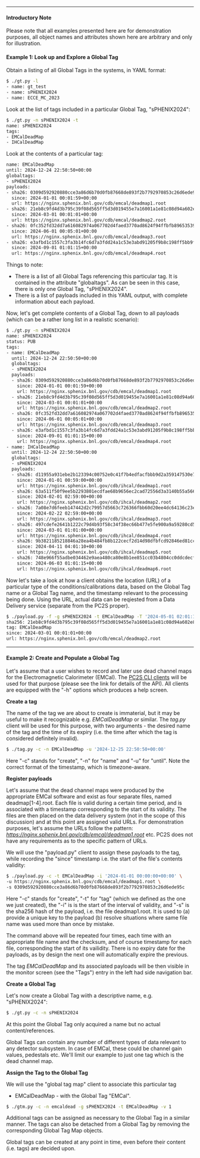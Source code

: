 <hr>

#### Introductory Note
Please note that all examples presented here are for demonstration
purposes, all object names and attributes shown here are arbitrary
and only for illustration.

#### Example 1: Look up and Explore a Global Tag
Obtain a listing of all Global Tags in the systems, in YAML format:
```bash
$ ./gt.py -l
- name: gt_test
- name: sPHENIX2024
- name: ECCE_MC_2023
```
Look at the list of tags included in a particular Global Tag, "sPHENIX2024":
```bash
$ ./gt.py -n sPHENIX2024 -t
name: sPHENIX2024
tags:
- EMCalDeadMap
- IHCalDeadMap
```
Look at the contents of a particular tag:
```bash
name: EMCalDeadMap
until: 2024-12-24 22:50:50+00:00
globaltags:
- sPHENIX2024
payloads:
- sha26: 0309d592920880cce3a86d6b70d0fb87668de893f2b7792970853c26d6ede95c
  since: 2024-01-01 00:01:59+00:00
  url: https://nginx.sphenix.bnl.gov/cdb/emcal/deadmap1.root
- sha26: 21eb8c9fd4d3b795c39f08d565ff5d3d019455e7a16001a1e81c08d94a602e8b
  since: 2024-03-01 00:01:01+00:00
  url: https://nginx.sphenix.bnl.gov/cdb/emcal/deadmap2.root
- sha26: 0fc352fd32dd7a616082974a067702d4faed3770ad8624f94ffbfb89653539d2
  since: 2024-06-01 00:05:01+00:00
  url: https://nginx.sphenix.bnl.gov/cdb/emcal/deadmap3.root
- sha26: e3afbd1c1557c3fa3b14fc6d7a3fdd24a1c53e3abd91205f9b8c198ff5bb9f5d
  since: 2024-09-01 01:01:15+00:00
  url: https://nginx.sphenix.bnl.gov/cdb/emcal/deadmap4.root
```
Things to note:

* There is a list of all Global Tags referencing this particular tag. It is contained
in the attribute "globaltags". As can be seen in this case,
there is only one Global Tag, "sPHENIX2024".
* There is a list of payloads included in this YAML output, with complete information
about each payload.

Now, let's get complete contents of a Global Tag, down to all payloads (which can be
a rather long list in a realistic scenario):
```bash
$ ./gt.py -n sPHENIX2024
name: sPHENIX2024
status: PUB
tags:
- name: EMCalDeadMap
  until: 2024-12-24 22:50:50+00:00
  globaltags:
  - sPHENIX2024
  payloads:
  - sha26: 0309d592920880cce3a86d6b70d0fb87668de893f2b7792970853c26d6ede95c
    since: 2024-01-01 00:01:59+00:00
    url: https://nginx.sphenix.bnl.gov/cdb/emcal/deadmap1.root
  - sha26: 21eb8c9fd4d3b795c39f08d565ff5d3d019455e7a16001a1e81c08d94a602e8b
    since: 2024-03-01 00:01:01+00:00
    url: https://nginx.sphenix.bnl.gov/cdb/emcal/deadmap2.root
  - sha26: 0fc352fd32dd7a616082974a067702d4faed3770ad8624f94ffbfb89653539d2
    since: 2024-06-01 00:05:01+00:00
    url: https://nginx.sphenix.bnl.gov/cdb/emcal/deadmap3.root
  - sha26: e3afbd1c1557c3fa3b14fc6d7a3fdd24a1c53e3abd91205f9b8c198ff5bb9f5d
    since: 2024-09-01 01:01:15+00:00
    url: https://nginx.sphenix.bnl.gov/cdb/emcal/deadmap4.root
- name: IHCalDeadMap
  until: 2024-12-24 22:50:50+00:00
  globaltags:
  - sPHENIX2024
  payloads:
  - sha26: d11955a931ebe2b123394c00752e0c41f7b4edfacfbbb9d2a359147530e7e38a
    since: 2024-01-01 00:59:00+00:00
    url: https://nginx.sphenix.bnl.gov/cdb/ihcal/deadmap1.root
  - sha26: 63a511f50f9ee5b2293801ecdfae68b9656ec2cad72556d3a3140b55a566586a
    since: 2024-02-01 02:59:00+00:00
    url: https://nginx.sphenix.bnl.gov/cdb/ihcal/deadmap2.root
  - sha26: 7a08e7d6feeb147442d2c79957d5663c726366fbb60d20ee4dc64136c23ef090
    since: 2024-02-22 02:59:00+00:00
    url: https://nginx.sphenix.bnl.gov/cdb/ihcal/deadmap3.root
  - sha26: 497cdefe2641b1222c79d4b93f58c34f38ec66b477e5fe900a9a59280cd566b7
    since: 2024-03-01 01:01:00+00:00
    url: https://nginx.sphenix.bnl.gov/cdb/ihcal/deadmap4.root
  - sha26: 9b3821185218846a28ea4b484fb8b122cecf2d14d98dfbfcd92846ed81cc0959
    since: 2024-04-11 04:01:10+00:00
    url: https://nginx.sphenix.bnl.gov/cdb/ihcal/deadmap5.root
  - sha26: 748e966f55adbe034462e9aea480ca80e8b1ee851cc03b4804cc0ddcdecf36f3
    since: 2024-06-03 01:01:15+00:00
    url: https://nginx.sphenix.bnl.gov/cdb/ihcal/deadmap6.root
```

Now let's take a look at how a client obtains the location (URL)
of a particular type of the conditions/calibrations data, based on the Global Tag name
or a Global Tag name, and the timestamp relevant to the processing being done. Using the URL,
actual data can be reqiested from a Data Delivery service (separate from the PC2S proper).

```bash
$ ./payload.py -f -g sPHENIX2024 -t EMCalDeadMap -T '2024-05-01 02:01:14+00:00'
sha256: 21eb8c9fd4d3b795c39f08d565ff5d3d019455e7a16001a1e81c08d94a602e8b
tag: EMCalDeadMap
since: 2024-03-01 00:01:01+00:00
url: https://nginx.sphenix.bnl.gov/cdb/emcal/deadmap2.root
```

<hr>

#### Example 2: Create and Populate a Global Tag

Let's assume that a user wishes to record and later use dead channel maps
for the Electromagnetic Calorimeter (EMCal). The [PC2S CLI clients](/clients)
will be used for that purpose (please see the link for details of the API).
All clients are equipped with the "-h" options which produces a help screen.

**Create a tag**

The name of the tag we are about to create is immaterial, but it may be useful
to make it recognizable e.g. *EMCalDeadMap* or similar. The *tag.py* client
will be used for this purpose, with two arguments - the desired name
of the tag and the time of its expiry (i.e. the time after which the tag
is considered definitely invalid).
```bash
$ ./tag.py -c -n EMCalDeadMap -u '2024-12-25 22:50:50+00:00'
```
Here "-c" stands for "create", "-n" for "name" and "-u" for "until".
Note the correct format of the timestamp, which is timezone-aware.

**Register payloads**

Let's assume that the dead channel maps were produced by the appropriate
EMCal software and exist as four separate files, named deadmap[1-4].root.
Each file is valid during a certain time period, and is associated
with a timestamp corresponding to the start of its validity.
The files are then placed on the data delivery system (not in the scope
of this discussion) and at this point are assigned valid URLs. For demonstration
purposes, let's assume the URLs follow the pattern:
*https://nginx.sphenix.bnl.gov/cdb/emcal/deadmap1.root* etc.
PC2S does not have any requirements as to the specific pattern of URLs.

We will use the "payload.py" client to assign these payloads to the tag,
while recording the "since" timestamp i.e. the start of the file's contents
validity:
```bash
$ ./payload.py -c -t EMCalDeadMap -i '2024-01-01 00:00:00+00:00' \
-u https://nginx.sphenix.bnl.gov/cdb/emcal/deadmap1.root \
-s 0309d592920880cce3a86d6b70d0fb87668de893f2b7792970853c26d6ede95c
```
Here "-c" stands for "create", "-t" for "tag" (which we defined as the one
we just created), the "-i" is is the start of the interval of validity, and
"-s" is the sha256 hash of the payload, i.e. the file deadmap1.root. It is
used to (a) provide a unique key to the payload (b) resolve situations where
same file name was used more than once by mistake.

The command above will be repeated four times, each time with an appropriate
file name and the checksum, and of course timestamp for each file, corresponding
the start of its vailidity. There is no expiry date for the payloads, as by
design the next one will automatically expire the previous.

The tag *EMCalDeadMap* and its associated payloads will be then visible in the
monitor screen (see the "Tags") entry in the left had side navigation bar.

**Create a Global Tag**

Let's now create a Global Tag wiith a descriptive name, e.g. "sPHENIX2024":
```bash
$ ./gt.py -c -n sPHENIX2024
```
At this point the Global Tag only acquired a name but no actual content/references.

Global Tags can contain any number of different types of data relevant
to any detector subsystem. In case of EMCal, these could be channel gain
values, pedestals etc. We'll limit our example to just one tag which
is the dead channel map.

**Assign the Tag to the Global Tag**

We will use the "global tag map" client to associate this particular tag
- EMCalDeadMap - with the Global Tag "EMCal".
```bash
$ ./gtm.py -c -n emcaldead -g sPHENIX2024 -t EMCalDeadMap -v 1
```
Additional tags can be assigned as necessary to the Global Tag in
a similar manner. The tags can also be detached from a Global Tag by
removing the corresponding Global Tag Map objects.

Global tags can be created at any point in time, even before
their content (i.e. tags) are decided upon.

